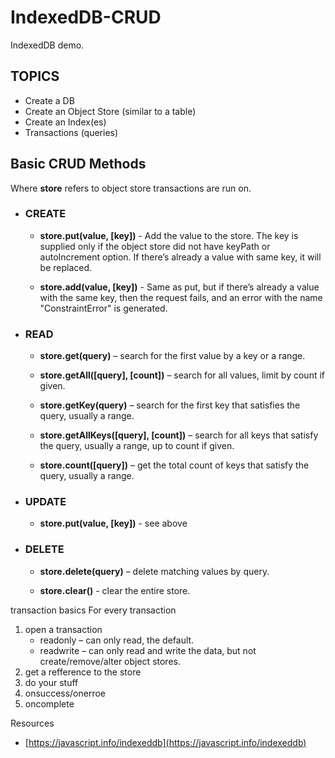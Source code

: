 # IndexedDB-CRUD
IndexedDB demo.


## TOPICS
- Create a DB
- Create an Object Store (similar to a table)
- Create an Index(es) 
- Transactions (queries)

## Basic CRUD Methods
Where **store** refers to object store transactions are run on.
- ### CREATE
  - **store.put(value, [key])** - Add the value to the store. The key is supplied only if the object store did not have keyPath or autoIncrement option. If there’s already a value with same key, it will be replaced.

  - **store.add(value, [key])** - Same as put, but if there’s already a value with the same key, then the request fails, and an error with the name "ConstraintError" is generated.
- ### READ
  - **store.get(query)** – search for the first value by a key or a range.
  
  - **store.getAll([query], [count])** – search for all values, limit by count if given.
  
  - **store.getKey(query)** – search for the first key that satisfies the query, usually a range.
  
  - **store.getAllKeys([query], [count])** – search for all keys that satisfy the query, usually a range, up to count if given.
  
  - **store.count([query])** – get the total count of keys that satisfy the query, usually a range.
- ### UPDATE
  - **store.put(value, [key])** - see above
- ### DELETE
  - **store.delete(query)** – delete matching values by query.

  - **store.clear()** - clear the entire store.






transaction basics
For every transaction
1. open a transaction
   - readonly – can only read, the default.
   - readwrite – can only read and write the data, but not create/remove/alter object stores.
2. get a refference to the store
3. do your stuff
4. onsuccess/onerroe
5. oncomplete



Resources
 - [https://javascript.info/indexeddb](https://javascript.info/indexeddb)